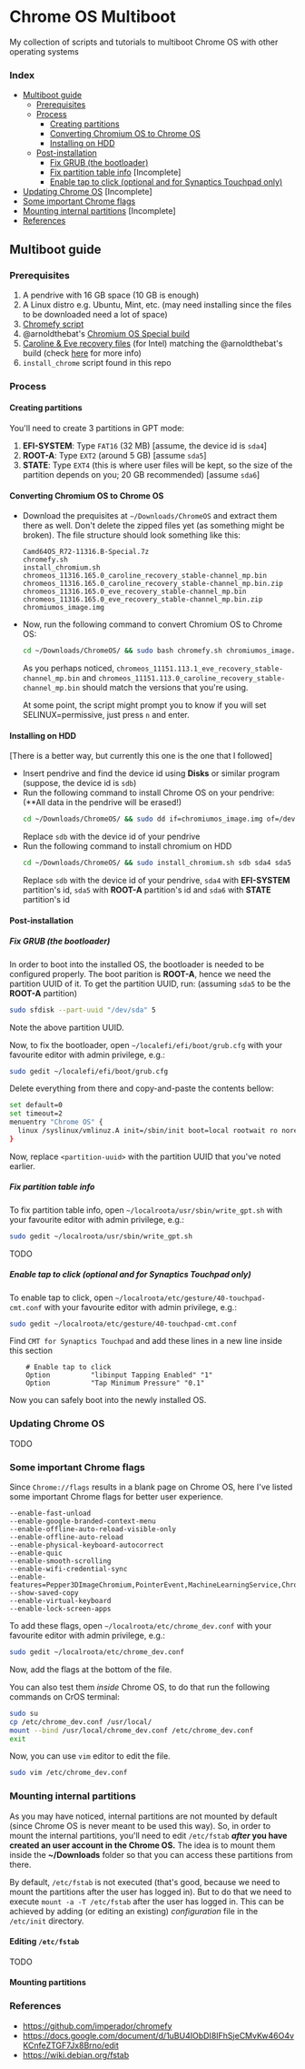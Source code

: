 # Chrome OS Multiboot

My collection of scripts and tutorials to multiboot Chrome OS with other operating systems

### Index
- [Multiboot guide](#multiboot-guide)
  * [Prerequisites](#prerequisites)
  * [Process](#process)
    - [Creating partitions](#creating-partitions)
    - [Converting Chromium OS to Chrome OS](#converting-chromium-os-to-chrome-os)
    - [Installing on HDD](#installing-on-hdd)
  * [Post-installation](#post-installation)
    - [Fix GRUB (the bootloader)](#fix-grub-the-bootloader)
    - [Fix partition table info](#fix-partition-table-info) [Incomplete]
    - [Enable tap to click (optional and for Synaptics Touchpad only)](#enable-tap-to-click-optional-and-for-synaptics-touchpad-only)
- [Updating Chrome OS](#updating-chrome-os) [Incomplete]
- [Some important Chrome flags](#some-important-chrome-flags)
- [Mounting internal partitions](#mounting-internal-partitions) [Incomplete]
- [References](#references)

## Multiboot guide

### Prerequisites
1. A pendrive with 16 GB space (10 GB is enough)
2. A Linux distro e.g. Ubuntu, Mint, etc. (may need installing since the files to be downloaded need a lot of space)
3. [Chromefy script](https://github.com/imperador/chromefy/releases)
4. @arnoldthebat's [Chromium OS Special build](https://chromium.arnoldthebat.co.uk/index.php?dir=special&order=modified&sort=desc)
5. [Caroline & Eve recovery files](https://cros-updates-serving.appspot.com) (for Intel) matching the @arnoldthebat's build
  (check [here](https://www.chromium.org/chromium-os/developer-information-for-chrome-os-devices) for more info)
6. `install_chrome` script found in this repo
  
### Process

#### Creating partitions

You'll need to create 3 partitions in GPT mode:
1. **EFI-SYSTEM**: Type `FAT16` (32 MB) [assume, the device id is `sda4`]
2. **ROOT-A**: Type `EXT2` (around 5 GB) [assume `sda5`]
3. **STATE**: Type `EXT4` (this is where user files will be kept, so the size of the partition depends on you;
   20 GB recommended) [assume `sda6`]

#### Converting Chromium OS to Chrome OS

- Download the prequisites at `~/Downloads/ChromeOS` and extract them there as well.
  Don't delete the zipped files yet (as something might be broken). The file structure should look something like this:
  ```
  Camd64OS_R72-11316.B-Special.7z
  chromefy.sh
  install_chromium.sh
  chromeos_11316.165.0_caroline_recovery_stable-channel_mp.bin
  chromeos_11316.165.0_caroline_recovery_stable-channel_mp.bin.zip
  chromeos_11316.165.0_eve_recovery_stable-channel_mp.bin
  chromeos_11316.165.0_eve_recovery_stable-channel_mp.bin.zip
  chromiumos_image.img
  ```
- Now, run the following command to convert Chromium OS to Chrome OS:
  ```bash
  cd ~/Downloads/ChromeOS/ && sudo bash chromefy.sh chromiumos_image.img chromeos_11151.113.1_eve_recovery_stable-channel_mp.bin chromeos_11151.113.0_caroline_recovery_stable-channel_mp.bin
  ```
  As you perhaps noticed, `chromeos_11151.113.1_eve_recovery_stable-channel_mp.bin` and
  `chromeos_11151.113.0_caroline_recovery_stable-channel_mp.bin` should match the versions that you're using.
  
  At some point, the script might prompt you to know if you will set SELINUX=permissive, just press `n` and enter.

#### Installing on HDD

[There is a better way, but currently this one is the one that I followed]

- Insert pendrive and find the device id using **Disks** or similar program (suppose, the device id is `sdb`)
- Run the following command to install Chrome OS on your pendrive: (**All data in the pendrive will be erased!)
  ```bash
  cd ~/Downloads/ChromeOS/ && sudo dd if=chromiumos_image.img of=/dev/sdb bs=4M
  ```
  Replace `sdb` with the device id of your pendrive
- Run the following command to install chromium on HDD
  ```bash
  cd ~/Downloads/ChromeOS/ && sudo install_chromium.sh sdb sda4 sda5 sda6
  ```
  Replace `sdb` with the device id of your pendrive, `sda4` with **EFI-SYSTEM** partition's id,
  `sda5` with **ROOT-A** partition's id and `sda6` with **STATE** partition's id

#### Post-installation

##### Fix GRUB (the bootloader)
In order to boot into the installed OS, the bootloader is needed to be configured properly. The boot parition is **ROOT-A**,
hence we need the partition UUID of it. To get the partition UUID, run: (assuming `sda5` to be the **ROOT-A** partition)
```bash
sudo sfdisk --part-uuid "/dev/sda" 5
```
Note the above partition UUID.

Now, to fix the bootloader, open `~/localefi/efi/boot/grub.cfg` with your favourite editor with admin privilege, e.g.:
```bash
sudo gedit ~/localefi/efi/boot/grub.cfg
```
Delete everything from there and copy-and-paste the contents bellow:
```bash
set default=0
set timeout=2
menuentry "Chrome OS" {
  linux /syslinux/vmlinuz.A init=/sbin/init boot=local rootwait ro noresume noswap loglevel=7 noinitrd console=  i915.modeset=1 cros_efi cros_debug root=PARTUUID=<partition-uuid>
}
```
Now, replace `<partition-uuid>` with the partition UUID that you've noted earlier.

##### Fix partition table info
To fix partition table info, open `~/localroota/usr/sbin/write_gpt.sh` with your favourite editor with admin privilege, e.g.:
```bash
sudo gedit ~/localroota/usr/sbin/write_gpt.sh
```

TODO

##### Enable tap to click (optional and for Synaptics Touchpad only)
To enable tap to click, open `~/localroota/etc/gesture/40-touchpad-cmt.conf` with your favourite editor with admin privilege, e.g.:
```bash
sudo gedit ~/localroota/etc/gesture/40-touchpad-cmt.conf
```
Find `CMT for Synaptics Touchpad` and add these lines in a new line inside this section
```
    # Enable tap to click
    Option          "libinput Tapping Enabled" "1"
    Option          "Tap Minimum Pressure" "0.1"
```

Now you can safely boot into the newly installed OS.

### Updating Chrome OS
TODO

### Some important Chrome flags
Since `Chrome://flags` results in a blank page on Chrome OS, here I've listed some important Chrome flags for better user experience.
```
--enable-fast-unload
--enable-google-branded-context-menu
--enable-offline-auto-reload-visible-only
--enable-offline-auto-reload
--enable-physical-keyboard-autocorrect
--enable-quic
--enable-smooth-scrolling
--enable-wifi-credential-sync
--enable-features=Pepper3DImageChromium,PointerEvent,MachineLearningService,ChromeOSAssistant,EnableBackgroundBlur,Crostini,ExperimentalCrostiniUI,ArcEnableUnifiedAudioFocus,ArcVpn,ArcBootCompletedBroadcast,ChromeOSAccountManager,EnableNewStyleLauncher,NewStyleNotifications,ExperimentalUi,ParallelDownloading,UseModernMediaControls,CrostiniUsbSupport,EnableAppShortcutSearch,EnableBackgroundBlur,EnablePlayStoreAppSearch,EnableHomeLauncher,EnableSettingsShortcutSearch,EnableAppsGridGapFeature,
--show-saved-copy
--enable-virtual-keyboard
--enable-lock-screen-apps
```
To add these flags, open `~/localroota/etc/chrome_dev.conf` with your favourite editor with admin privilege, e.g.:
```bash
sudo gedit ~/localroota/etc/chrome_dev.conf
```
Now, add the flags at the bottom of the file.

You can also test them _inside_ Chrome OS, to do that run the following commands on CrOS terminal:
```bash
sudo su
cp /etc/chrome_dev.conf /usr/local/
mount --bind /usr/local/chrome_dev.conf /etc/chrome_dev.conf
exit
```
Now, you can use `vim` editor to edit the file.
```bash
sudo vim /etc/chrome_dev.conf
```

### Mounting internal partitions

As you may have noticed, internal partitions are not mounted by default (since Chrome OS is never meant to be used this way).
So, in order to mount the internal partitions, you'll need to edit `/etc/fstab` **_after_ you have created an user account in the Chrome OS.** The idea is to mount them inside the **~/Downloads** folder so that you can access these partitions from there.

By default, `/etc/fstab` is not executed (that's good, because we need to mount the partitions after the user has logged in). But to do that we need to execute `mount -a -T /etc/fstab` after the user has logged in. This can be achieved by adding (or editing an existing) _configuration_ file in the `/etc/init` directory.

#### Editing `/etc/fstab`
TODO

#### Mounting partitions

### References
- https://github.com/imperador/chromefy
- https://docs.google.com/document/d/1uBU4IObDI8IFhSjeCMvKw46O4vKCnfeZTGF7Jx8Brno/edit
- https://wiki.debian.org/fstab
